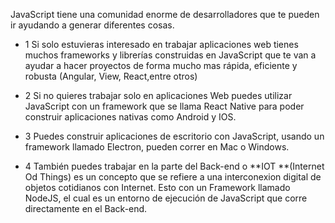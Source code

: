 JavaScript tiene una comunidad enorme de desarrolladores que te pueden ir ayudando a generar diferentes cosas.

- 1 Si solo estuvieras interesado en trabajar aplicaciones web tienes muchos frameworks y librerías construidas en JavaScript que te van a ayudar a hacer proyectos de forma mucho mas rápida, eficiente y robusta (Angular, View, React,entre otros)

- 2 Si no quieres trabajar solo en aplicaciones Web puedes utilizar JavaScript con un framework que se llama React Native para poder construir aplicaciones nativas como Android y IOS.

- 3 Puedes construir aplicaciones de escritorio con JavaScript, usando un framework llamado Electron, pueden correr en Mac o Windows.

- 4 También puedes trabajar en la parte del Back-end o **IOT **(Internet Od Things) es un concepto que se refiere a una interconexion digital de objetos cotidianos con Internet. Esto con un Framework llamado NodeJS, el cual es un entorno de ejecución de JavaScript que corre directamente en el Back-end.
